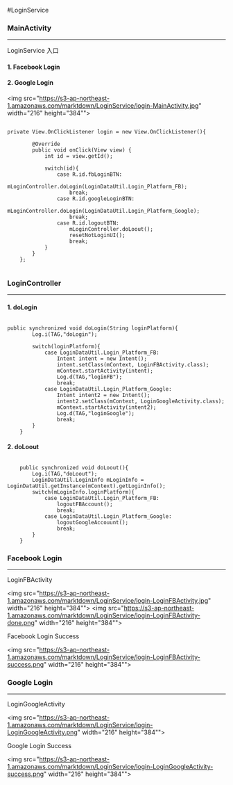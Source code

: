 #LoginService


### MainActivity
----
LoginService 入口

#### 1. Facebook Login 

#### 2. Google Login

<img src="https://s3-ap-northeast-1.amazonaws.com/marktdown/LoginService/login-MainActivity.jpg"  width="216" height="384"">

<pre><code>
private View.OnClickListener login = new View.OnClickListener(){

        @Override
        public void onClick(View view) {
            int id = view.getId();

            switch(id){
                case R.id.fbLoginBTN:
                    mLoginController.doLogin(LoginDataUtil.Login_Platform_FB);
                    break;
                case R.id.googleLoginBTN:
			         mLoginController.doLogin(LoginDataUtil.Login_Platform_Google);
                    break;
                case R.id.logoutBTN:
                    mLoginController.doLoout();
                    resetNotLoginUI();
                    break;
            }
        }
    };
 </code></pre>
 
### LoginController
----


#### 1. doLogin
<pre><code>
public synchronized void doLogin(String loginPlatform){
        Log.i(TAG,"doLogin");

        switch(loginPlatform){
            case LoginDataUtil.Login_Platform_FB:
                Intent intent = new Intent();
                intent.setClass(mContext, LoginFBActivity.class);
                mContext.startActivity(intent);
                Log.d(TAG,"loginFB");
                break;
            case LoginDataUtil.Login_Platform_Google:
                Intent intent2 = new Intent();
                intent2.setClass(mContext, LoginGoogleActivity.class);
                mContext.startActivity(intent2);
                Log.d(TAG,"loginGoogle");
                break;
        }
    }
</code></pre>

#### 2. doLoout
<pre><code>
    public synchronized void doLoout(){
        Log.i(TAG,"doLoout");
        LoginDataUtil.LoginInfo mLoginInfo = LoginDataUtil.getInstance(mContext).getLoginInfo();
        switch(mLoginInfo.loginPlatform){
            case LoginDataUtil.Login_Platform_FB:
                logoutFBAccount();
                break;
            case LoginDataUtil.Login_Platform_Google:
                logoutGoogleAccouunt();
                break;
        }
    }
</code></pre>



### Facebook Login 
----
LoginFBActivity

<img src="https://s3-ap-northeast-1.amazonaws.com/marktdown/LoginService/login-LoginFBActivity.jpg"  width="216" height="384"">
<img src="https://s3-ap-northeast-1.amazonaws.com/marktdown/LoginService/login-LoginFBActivity-done.png"  width="216" height="384"">

Facebook Login Success

<img src="https://s3-ap-northeast-1.amazonaws.com/marktdown/LoginService/login-LoginFBActivity-success.png"  width="216" height="384"">


### Google Login
----
LoginGoogleActivity

<img src="https://s3-ap-northeast-1.amazonaws.com/marktdown/LoginService/login-LoginGoogleActivity.png"  width="216" height="384"">

Google Login Success

<img src="https://s3-ap-northeast-1.amazonaws.com/marktdown/LoginService/login-LoginGoogleActivity-success.png"  width="216" height="384"">

